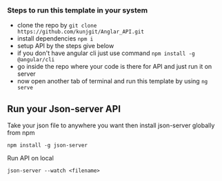 ### Steps to run this template in your system

- clone the repo by ` git clone https://github.com/kunjgit/Anglar_API.git `
- install dependencies `npm i`
- setup API by the steps give below
- if you don't have angular cli just use command `npm install -g @angular/cli`
- go inside the repo where your code is there for API and just run it on server
- now open another tab of terminal and run this template by using `ng serve`


## Run your Json-server API

Take your json file to anywhere you want then install json-server globally from npm 

`npm install -g json-server`

Run API on local 

`json-server --watch <filename>`



